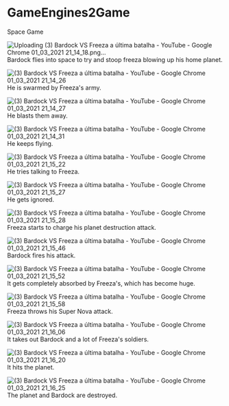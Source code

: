 # GameEngines2Game
Space Game

![Uploading (3) Bardock VS Freeza a última batalha - YouTube - Google Chrome 01_03_2021 21_14_18.png…]()
Bardock flies into space to try and stoop freeza blowing up his home planet.

![(3) Bardock VS Freeza a última batalha - YouTube - Google Chrome 01_03_2021 21_14_26](https://user-images.githubusercontent.com/61231065/109560554-f0b4c900-7ad3-11eb-886a-6a290a917001.png)
He is swarmed by Freeza's army.

![(3) Bardock VS Freeza a última batalha - YouTube - Google Chrome 01_03_2021 21_14_27](https://user-images.githubusercontent.com/61231065/109560650-0aeea700-7ad4-11eb-8395-e443d7bd6b2e.png)
He blasts them away.

![(3) Bardock VS Freeza a última batalha - YouTube - Google Chrome 01_03_2021 21_14_31](https://user-images.githubusercontent.com/61231065/109560722-20fc6780-7ad4-11eb-964e-6d7a5eeedd8c.png)
He keeps flying.

![(3) Bardock VS Freeza a última batalha - YouTube - Google Chrome 01_03_2021 21_15_22](https://user-images.githubusercontent.com/61231065/109560847-41c4bd00-7ad4-11eb-9ec7-c1f0a482b101.png)
He tries talking to Freeza.

![(3) Bardock VS Freeza a última batalha - YouTube - Google Chrome 01_03_2021 21_15_27](https://user-images.githubusercontent.com/61231065/109560959-6ae54d80-7ad4-11eb-90d8-8bd595b30b5b.png)
He gets ignored.

![(3) Bardock VS Freeza a última batalha - YouTube - Google Chrome 01_03_2021 21_15_28](https://user-images.githubusercontent.com/61231065/109560977-73d61f00-7ad4-11eb-8d44-b43a8ad94f22.png)
Freeza starts to charge his planet destruction attack.

![(3) Bardock VS Freeza a última batalha - YouTube - Google Chrome 01_03_2021 21_15_46](https://user-images.githubusercontent.com/61231065/109561046-8ea89380-7ad4-11eb-92fe-6cef00eb1a48.png)
Bardock fires his attack.

![(3) Bardock VS Freeza a última batalha - YouTube - Google Chrome 01_03_2021 21_15_52](https://user-images.githubusercontent.com/61231065/109561102-a1bb6380-7ad4-11eb-844d-adbd56e36720.png)
It gets completely absorbed by Freeza's, which has become huge.

![(3) Bardock VS Freeza a última batalha - YouTube - Google Chrome 01_03_2021 21_15_58](https://user-images.githubusercontent.com/61231065/109561196-bc8dd800-7ad4-11eb-8cef-c289c8e1f637.png)
Freeza throws his Super Nova attack.

![(3) Bardock VS Freeza a última batalha - YouTube - Google Chrome 01_03_2021 21_16_06](https://user-images.githubusercontent.com/61231065/109561489-24442300-7ad5-11eb-9e2e-a62dc8d1073e.png)
It takes out Bardock and a lot of Freeza's soldiers.

![(3) Bardock VS Freeza a última batalha - YouTube - Google Chrome 01_03_2021 21_16_20](https://user-images.githubusercontent.com/61231065/109561584-49d12c80-7ad5-11eb-98b5-4cbd0fac6b51.png)
It hits the planet.

![(3) Bardock VS Freeza a última batalha - YouTube - Google Chrome 01_03_2021 21_16_25](https://user-images.githubusercontent.com/61231065/109561682-6e2d0900-7ad5-11eb-9edc-70f56efebeda.png)
The planet and Bardock are destroyed.
